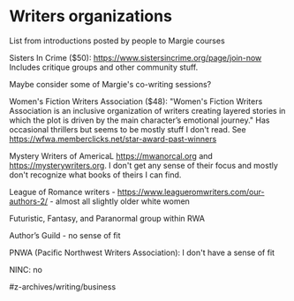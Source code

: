 # Writers organizations
List from introductions posted by people to Margie courses


Sisters In Crime ($50): https://www.sistersincrime.org/page/join-now Includes critique groups and other community stuff. 

Maybe consider some of Margie's co-writing sessions?

Women's Fiction Writers Association ($48): "Women's Fiction Writers Association is an inclusive organization of writers creating layered stories in which the plot is driven by the main character’s emotional journey." Has occasional thrillers but seems to be mostly stuff I don't read. See https://wfwa.memberclicks.net/star-award-past-winners

Mystery Writers of AmericaL https://mwanorcal.org and https://mysterywriters.org. I don't get any sense of their focus and mostly don't recognize what books of theirs I can find. 

League of Romance writers - https://www.leagueromwriters.com/our-authors-2/ - almost all slightly older white women

Futuristic, Fantasy, and Paranormal group within RWA

Author’s Guild - no sense of fit

PNWA (Pacific Northwest Writers Association): I don't have a sense of fit

NINC: no

#z-archives/writing/business